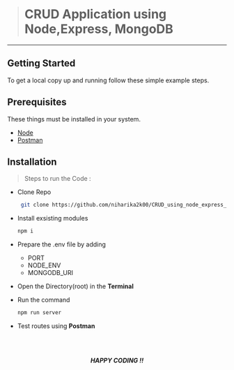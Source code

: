

># CRUD Application using Node,Express, MongoDB
<!-- <h1 style = "color : #ef476f;" > CRUD Application using Node,Express, MongoDB </h1> -->

_____________________________________


<!-- GETTING STARTED -->
## Getting Started

To get a local copy up and running follow these simple example steps.


## Prerequisites
These things must be installed in your system.
* [Node](https://nodejs.org/en/)
* [Postman](https://www.postman.com/)


## Installation

> Steps to run the Code :
>
- Clone Repo 
  ```sh
   git clone https://github.com/niharika2k00/CRUD_using_node_express_mongoDb.git
  ```   

-  Install exsisting modules
    ```sh
   npm i 
     ``` 

 - Prepare the .env file by adding   
  
     - PORT
     - NODE_ENV 
    - MONGODB_URI    

 - Open the Directory(root) in the **Terminal**
  
 - Run the command
     ```sh
   npm run server
     ```   

 - Test routes using  **Postman**  
  

</br></br>
    <p align="center"> 
           <b> <i> HAPPY CODING !! </i> </b>
    </p>

 <!-- >#### ***HAPPY CODING !!*** -->

